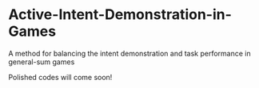 # Active-Intent-Demonstration-in-Games
A method for balancing the intent demonstration and task performance in general-sum games

Polished codes will come soon!
